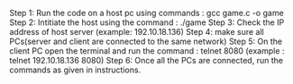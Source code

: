 Step 1: Run the code on a host pc using commands : gcc game.c -o game
Step 2: Intitiate the host using the command : ./game
Step 3: Check the IP address of host server (example: 192.10.18.136)
Step 4: make sure all PCs(server and client are connected to the same network)
Step 5: On the client PC open the terminal and run the command : telnet <IP address> 8080 (example : telnet 192.10.18.136 8080)
Step 6: Once all the PCs are connected, run the commands as given in instructions.
